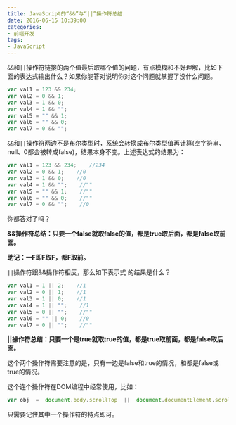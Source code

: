 ```yaml
---
title: JavaScript的“&&”与“||”操作符总结
date: 2016-06-15 10:39:00
categories:
- 前端开发
tags:
- JavaScript
---
```


`&&`和`||`操作符链接的两个值最后取哪个值的问题，有点模糊和不好理解，比如下面的表达式输出什么？如果你能答对说明你对这个问题就掌握了没什么问题。
<!-- more -->
```js
var val1 = 123 && 234; 
var val2 = 0 && 1; 
var val3 = 1 && 0; 
var val4 = 1 && ""; 
var val5 = "" && 1; 
var val6 = "" && 0; 
var val7 = 0 && "";
```

`&&`和`||`操作符两边不是布尔类型时，系统会转换成布尔类型值再计算(空字符串、null、0都会被转成false)，结果本身不变。上述表达式的结果为：
```js
var val1 = 123 && 234;    //234
var val2 = 0 && 1;    //0
var val3 = 1 && 0;    //0
var val4 = 1 && "";    //""
var val5 = "" && 1;    //""
var val6 = "" && 0;    //""
var val7 = 0 && "";    //0
```
你都答对了吗？

**&&操作符总结：只要一个false就取false的值，都是true取后面，都是false取前面。**

**助记：一F即F取F，都F取前。**

`||`操作符跟&&操作符相反，那么如下表示式 的结果是什么？

```js
var val1 = 1 || 2;    //1
var val2 = 0 || 1;    //1
var val3 = 1 || 0;    //1
var val4 = 1 || "";    //1
var val5 = 0 || "";    //""
var val6 = "" || 0;    //0
var val7 = 0 || "";    //""
```
**||操作符总结：只要一个是true就取true的值，都是true取前面，都是false取后面。**

这个两个操作符需要注意的是，只有一边是false和true的情况，和都是false或true的情况。

这个连个操作符在DOM编程中经常使用，比如：
```js
var obj  =  document.body.scrollTop  ||  document.documentElement.scrollTop;
```
只需要记住其中一个操作符的特点即可。
